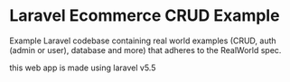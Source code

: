 #  Laravel Ecommerce CRUD Example

<p>Example Laravel codebase containing real world examples (CRUD, auth (admin or user), database and more) that adheres to the RealWorld spec.<p>
  this web app is made using laravel v5.5
